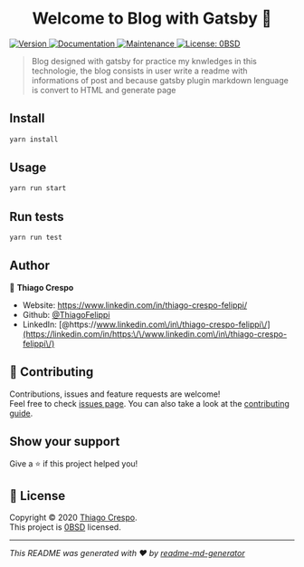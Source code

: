 <h1 align="center">Welcome to Blog with Gatsby 👋</h1>
<p>
  <a href="https://www.npmjs.com/package/Blog with Gatsby" target="_blank">
    <img alt="Version" src="https://img.shields.io/npm/v/Blog with Gatsby.svg">
  </a>
  <a href="https://github.com/gatsbyjs/gatsby-starter-default#readme" target="_blank">
    <img alt="Documentation" src="https://img.shields.io/badge/documentation-yes-brightgreen.svg" />
  </a>
  <a href="https://github.com/gatsbyjs/gatsby-starter-default/graphs/commit-activity" target="_blank">
    <img alt="Maintenance" src="https://img.shields.io/badge/Maintained%3F-yes-green.svg" />
  </a>
  <a href="https://github.com/gatsbyjs/gatsby-starter-default/blob/master/LICENSE" target="_blank">
    <img alt="License: 0BSD" src="https://img.shields.io/github/license/ThiagoFelippi/Blog with Gatsby" />
  </a>
</p>

> Blog designed with gatsby for practice my knwledges in this technologie, the blog consists in user write a readme with informations of post and because gatsby plugin markdown lenguage is convert to HTML and generate page

## Install

```sh
yarn install
```

## Usage

```sh
yarn run start
```

## Run tests

```sh
yarn run test
```

## Author

👤 **Thiago Crespo**

* Website: https://www.linkedin.com/in/thiago-crespo-felippi/
* Github: [@ThiagoFelippi](https://github.com/ThiagoFelippi)
* LinkedIn: [@https:\/\/www.linkedin.com\/in\/thiago-crespo-felippi\/](https://linkedin.com/in/https:\/\/www.linkedin.com\/in\/thiago-crespo-felippi\/)

## 🤝 Contributing

Contributions, issues and feature requests are welcome!<br />Feel free to check [issues page](https://github.com/gatsbyjs/gatsby/issues). You can also take a look at the [contributing guide](https://github.com/gatsbyjs/gatsby-starter-default/blob/master/CONTRIBUTING.md).

## Show your support

Give a ⭐️ if this project helped you!

## 📝 License

Copyright © 2020 [Thiago Crespo](https://github.com/ThiagoFelippi).<br />
This project is [0BSD](https://github.com/gatsbyjs/gatsby-starter-default/blob/master/LICENSE) licensed.

***
_This README was generated with ❤️ by [readme-md-generator](https://github.com/kefranabg/readme-md-generator)_